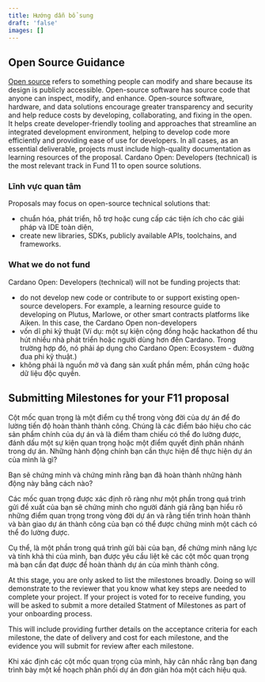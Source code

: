 ```yaml
---
title: Hướng dẫn bổ sung
draft: 'false'
images: []
---
```


## Open Source Guidance

[Open source](https://opensource.com/resources/what-open-source) refers to something people can modify and share because its design is publicly accessible. Open-source software has source code that anyone can inspect, modify, and enhance. Open-source software, hardware, and data solutions encourage greater transparency and security and help reduce costs by developing, collaborating, and fixing in the open. It helps create developer-friendly tooling and approaches that streamline an integrated development environment, helping to develop code more efficiently and providing ease of use for developers. In all cases, as an essential deliverable, projects must include high-quality documentation as learning resources of the proposal. Cardano Open: Developers (technical) is the most relevant track in Fund 11 to open source solutions.

### Lĩnh vực quan tâm

Proposals may focus on open-source technical solutions that:

- chuẩn hóa, phát triển, hỗ trợ hoặc cung cấp các tiện ích cho các giải pháp và IDE toàn diện,
- create new libraries, SDKs, publicly available APIs, toolchains, and frameworks.

### What we do not fund

Cardano Open: Developers (technical) will not be funding projects that:

- do not develop new code or contribute to or support existing open-source developers. For example, a learning resource guide to developing on Plutus, Marlowe, or other smart contracts platforms like Aiken. In this case, the Cardano Open non-developers
- vốn dĩ phi kỹ thuật (Ví dụ: một sự kiện cộng đồng hoặc hackathon để thu hút nhiều nhà phát triển hoặc người dùng hơn đến Cardano. Trong trường hợp đó, nó phải áp dụng cho Cardano Open: Ecosystem - đường đua phi kỹ thuật.)
- không phải là nguồn mở và đang sản xuất phần mềm, phần cứng hoặc dữ liệu độc quyền.

## Submitting Milestones for your F11 proposal

Cột mốc quan trọng là một điểm cụ thể trong vòng đời của dự án để đo lường tiến độ hoàn thành thành công. Chúng là các điểm báo hiệu cho các sản phẩm chính của dự án và là điểm tham chiếu có thể đo lường được, đánh dấu một sự kiện quan trọng hoặc một điểm quyết định phân nhánh trong dự án. Những hành động chính bạn cần thực hiện để thực hiện dự án của mình là gì?

Bạn sẽ chứng minh và chứng minh rằng bạn đã hoàn thành những hành động này bằng cách nào?

Các mốc quan trọng được xác định rõ ràng như một phần trong quá trình gửi đề xuất của bạn sẽ chứng minh cho người đánh giá rằng bạn hiểu rõ những điểm quan trọng trong vòng đời dự án và rằng tiến trình hoàn thành và bàn giao dự án thành công của bạn có thể được chứng minh một cách có thể đo lường được.

Cụ thể, là một phần trong quá trình gửi bài của bạn, để chứng minh năng lực và tính khả thi của mình, bạn được yêu cầu liệt kê các cột mốc quan trọng mà bạn cần đạt được để hoàn thành dự án của mình thành công.

At this stage, you are only asked to list the milestones broadly. Doing so will demonstrate to the reviewer that you know what key steps are needed to complete your project. If your project is voted for to receive funding, you will be asked to submit a more detailed Statment of Milestones as part of your onboarding process.

This will include providing further details on the acceptance criteria for each milestone, the date of delivery and cost for each milestone, and the evidence you will submit for review after each milestone.

Khi xác định các cột mốc quan trọng của mình, hãy cân nhắc rằng bạn đang trình bày một kế hoạch phân phối dự án đơn giản hóa một cách hiệu quả.
